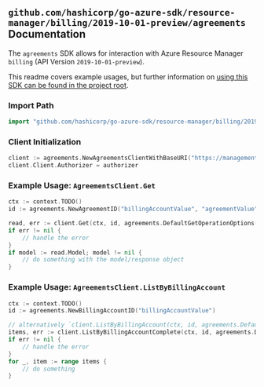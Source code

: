 
## `github.com/hashicorp/go-azure-sdk/resource-manager/billing/2019-10-01-preview/agreements` Documentation

The `agreements` SDK allows for interaction with Azure Resource Manager `billing` (API Version `2019-10-01-preview`).

This readme covers example usages, but further information on [using this SDK can be found in the project root](https://github.com/hashicorp/go-azure-sdk/tree/main/docs).

### Import Path

```go
import "github.com/hashicorp/go-azure-sdk/resource-manager/billing/2019-10-01-preview/agreements"
```


### Client Initialization

```go
client := agreements.NewAgreementsClientWithBaseURI("https://management.azure.com")
client.Client.Authorizer = authorizer
```


### Example Usage: `AgreementsClient.Get`

```go
ctx := context.TODO()
id := agreements.NewAgreementID("billingAccountValue", "agreementValue")

read, err := client.Get(ctx, id, agreements.DefaultGetOperationOptions())
if err != nil {
	// handle the error
}
if model := read.Model; model != nil {
	// do something with the model/response object
}
```


### Example Usage: `AgreementsClient.ListByBillingAccount`

```go
ctx := context.TODO()
id := agreements.NewBillingAccountID("billingAccountValue")

// alternatively `client.ListByBillingAccount(ctx, id, agreements.DefaultListByBillingAccountOperationOptions())` can be used to do batched pagination
items, err := client.ListByBillingAccountComplete(ctx, id, agreements.DefaultListByBillingAccountOperationOptions())
if err != nil {
	// handle the error
}
for _, item := range items {
	// do something
}
```
